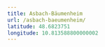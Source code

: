 ```yaml
---
title: Asbach-Bäumenheim
url: /asbach-baeumenheim/
latitude: 48.6823751
longitude: 10.813588800000002
---
```

